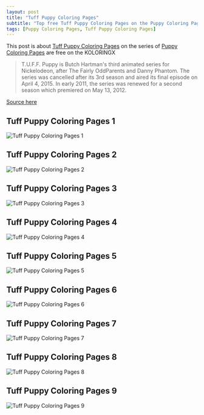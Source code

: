 ```yaml
---
layout: post
title: "Tuff Puppy Coloring Pages"
subtitle: "Top free Tuff Puppy Coloring Pages on the Puppy Coloring Pages at Koloringx.xyz "
tags: [Puppy Coloring Pages, Tuff Puppy Coloring Pages]
---
```

This post is about [Tuff Puppy Coloring Pages](http://koloringx.xyz/blog/Tuff-Puppy-Coloring-Pages) on the series of [Puppy Coloring Pages](http://koloringx.xyz) are free on the KOLORINGX
> T.U.F.F. Puppy is Butch Hartman's third animated series for Nickelodeon, after The Fairly OddParents and Danny Phantom. The series was cancelled after its 3rd season and aired its final episode on April 4, 2015. In early 2011, the series was renewed for a second season which premiered on May 13, 2012.

[Source here](https://en.wikipedia.org/wiki/T.U.F.F._Puppy)
## Tuff Puppy Coloring Pages 1
![Tuff Puppy Coloring Pages 1](http://koloringx.xyz/Coloring-Pages/Tuff-Puppy-Coloring-Pages%20(1).png)

<script async src="https://pagead2.googlesyndication.com/pagead/js/adsbygoogle.js"></script> <!-- Koloringx --> 
 <ins class="adsbygoogle"  
   style="display:block"   
  data-ad-client="ca-pub-6753140515841889"   
  data-ad-slot="2585677186"  
   data-ad-format="auto"  
   data-full-width-responsive="true"></ins> 
 <script>  
   (adsbygoogle = window.adsbygoogle || []).push({}); 
 </script>

## Tuff Puppy Coloring Pages 2
![Tuff Puppy Coloring Pages 2](http://koloringx.xyz/Coloring-Pages/Tuff-Puppy-Coloring-Pages%20(2).png)
## Tuff Puppy Coloring Pages 3
![Tuff Puppy Coloring Pages 3](http://koloringx.xyz/Coloring-Pages/Tuff-Puppy-Coloring-Pages%20(3).png)
## Tuff Puppy Coloring Pages 4
![Tuff Puppy Coloring Pages 4](http://koloringx.xyz/Coloring-Pages/Tuff-Puppy-Coloring-Pages%20(4).png)
## Tuff Puppy Coloring Pages 5
![Tuff Puppy Coloring Pages 5](http://koloringx.xyz/Coloring-Pages/Tuff-Puppy-Coloring-Pages%20(5).png)
## Tuff Puppy Coloring Pages 6
![Tuff Puppy Coloring Pages 6](http://koloringx.xyz/Coloring-Pages/Tuff-Puppy-Coloring-Pages%20(6).png)
## Tuff Puppy Coloring Pages 7
![Tuff Puppy Coloring Pages 7](http://koloringx.xyz/Coloring-Pages/Tuff-Puppy-Coloring-Pages%20(7).png)
## Tuff Puppy Coloring Pages 8
![Tuff Puppy Coloring Pages 8](http://koloringx.xyz/Coloring-Pages/Tuff-Puppy-Coloring-Pages%20(8).png)
## Tuff Puppy Coloring Pages 9
![Tuff Puppy Coloring Pages 9](http://koloringx.xyz/Coloring-Pages/Tuff-Puppy-Coloring-Pages%20(9).png)

<script async src="https://pagead2.googlesyndication.com/pagead/js/adsbygoogle.js"></script> <!-- Koloringx --> 
 <ins class="adsbygoogle"  
   style="display:block"   
  data-ad-client="ca-pub-6753140515841889"   
  data-ad-slot="2585677186"  
   data-ad-format="auto"  
   data-full-width-responsive="true"></ins> 
 <script>  
   (adsbygoogle = window.adsbygoogle || []).push({}); 
 </script>

